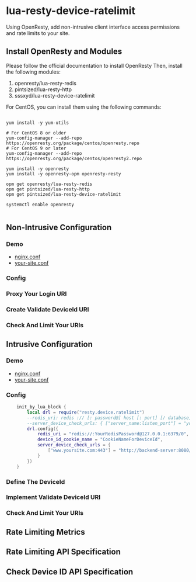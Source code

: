 # lua-resty-device-ratelimit
Using OpenResty, add non-intrusive client interface access permissions and rate limits to your site.

## Install OpenResty and Modules
Please follow the official documentation to install OpenResty
Then, install the following modules:

1. openresty/lua-resty-redis
2. pintsized/lua-resty-http
3. sssxyd/lua-resty-device-ratelimit

For CentOS, you can install them using the following commands:

<pre lang="no-highlight"><code>
yum install -y yum-utils

# For CentOS 8 or older
yum-config-manager --add-repo https://openresty.org/package/centos/openresty.repo
# For CentOS 9 or later
yum-config-manager --add-repo https://openresty.org/package/centos/openresty2.repo

yum install -y openresty
yum install -y openresty-opm openresty-resty

opm get openresty/lua-resty-redis
opm get pintsized/lua-resty-http
opm get pintsized/lua-resty-device-ratelimit

systemctl enable openresty

</code></pre>

## Non-Intrusive Configuration
### Demo
- [nginx.conf](./t/zero-intrusion-demo/usr/local/openresty/nginx/conf/nginx.conf)
- [your-site.conf](./t/zero-intrusion-demo/etc/nginx/conf.d/zero-intrusion-ratelimit.conf)

### Config

### Proxy Your Login URI

### Create Validate DeviceId URI

### Check And Limit Your URIs

## Intrusive Configuration
### Demo
- [nginx.conf](./t/demo-server/usr/local/openresty/nginx/conf/nginx.conf)
- [your-site.conf](./t/demo-server/etc/nginx/conf.d/device-ratelimit.conf)

### Config
```lua
    init_by_lua_block {
        local drl = require("resty.device.ratelimit")
        --redis_uri: redis :// [: password@] host [: port] [/ database][? [timeout=timeout[d|h|m|s|ms|us|ns]] [&database=database]]
        --server_device_check_urls: { ["server_name:listen_port"] = "your validate device uri for this site"}
        drl.config({
            redis_uri = "redis://:YourRedisPassword@127.0.0.1:6379/0",
            device_id_cookie_name = "CookieNameForDeviceId",
            server_device_check_urls = {
                ["www.yoursite.com:443"] = "http://backend-server:8080/check-device-id"
            }
        })
    }
```

### Define The DeviceId

### Implement Validate DeviceId URI

### Check And Limit Your URIs

## Rate Limiting Metrics

## Rate Limiting API Specification

## Check Device ID API Specification


